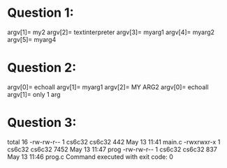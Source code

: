 # Question 1:

argv[1]= my2
argv[2]= textinterpreter
argv[3]= myarg1
argv[4]= myarg2
argv[5]= myarg4

# Question 2:

argv[0]= echoall
argv[1]= myarg1
argv[2]= MY ARG2
argv[0]= echoall
argv[1]= only 1 arg

# Question 3:

total 16
-rw-rw-r-- 1 cs6c32 cs6c32  442 May 13 11:41 main.c
-rwxrwxr-x 1 cs6c32 cs6c32 7452 May 13 11:47 prog
-rw-rw-r-- 1 cs6c32 cs6c32  837 May 13 11:46 prog.c
Command executed with exit code: 0
